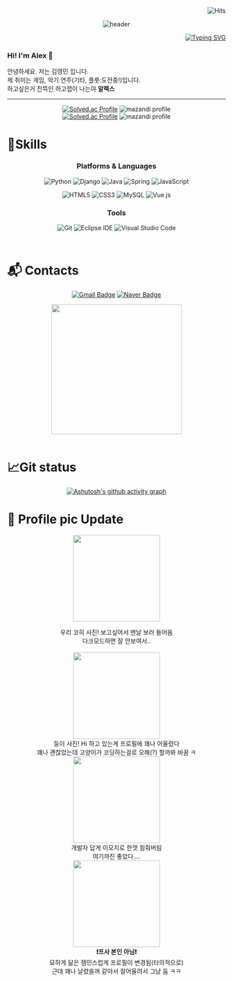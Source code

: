 <div align="center">

<div align='right'>

![Hits](https://hits.seeyoufarm.com/api/count/incr/badge.svg?url=https%3A%2F%2Fgithub.com%2FAlex-Redlich&count_bg=%23535353&title_bg=%23DC9F00&icon=&icon_color=%23E7E7E7&title=hits&edge_flat=false&)

</div>

![header](https://capsule-render.vercel.app/api?type=waving&color=timeauto&height=200&section=header&text=YoungMin%20Kim&fontColor=fcba03&fontSize=90&fontAlign=62&fontAlignY=32&desc=Alex_Redlich😎&descSize=25&descAlign=85&descAlignY=60&animation=twinkling)

<div align='right'>

[![Typing SVG](https://readme-typing-svg.demolab.com?font=Alkatra&weight=500&size=29&pause=1000&color=F7F7F7&width=435&lines=Honesty+is+the+best+policy%F0%9F%98%80)](https://git.io/typing-svg)

</div>

<div align='left'>

### Hi! I'm Alex 🙌

안녕하세요. 저는 김영민 입니다.<br>
제 취미는 게임, 악기 연주(기타, 플룻:도전중!)입니다.<br>
하고싶은거 잔뜩인 하고잽이 나는야 **알렉스**

</div>

<hr>

[![Solved.ac Profile](http://mazassumnida.wtf/api/v2/generate_badge?boj=ghg303)](https://solved.ac/ghg303/)
![mazandi profile](http://mazandi.herokuapp.com/api?handle=ghg303&theme=dark)
<br>
[![Solved.ac Profile](http://mazassumnida.wtf/api/v2/generate_badge?boj=v3030v)](https://solved.ac/v3030v/)
![mazandi profile](http://mazandi.herokuapp.com/api?handle=v3030v&theme=dark)
<br>
<div align='left'>

# 💪Skills

</div>

### Platforms & Languages
![Python](https://img.shields.io/badge/Python-3776AB.svg?&style=for-the-badge&logo=Python&logoColor=white)
![Django](https://img.shields.io/badge/Django-092E20.svg?&style=for-the-badge&logo=Android&logoColor=white)
![Java](https://img.shields.io/badge/Java-007396.svg?&style=for-the-badge&logo=Java&logoColor=white)
![Spring](https://img.shields.io/badge/Spring-6DB33F.svg?&style=for-the-badge&logo=Spring&logoColor=white)
![JavaScript](https://img.shields.io/badge/JavaScript-F7DF1E.svg?&style=for-the-badge&logo=JavaScript&logoColor=white)


![HTML5](https://img.shields.io/badge/HTML5-E34F26.svg?&style=for-the-badge&logo=HTML5&logoColor=white)
![CSS3](https://img.shields.io/badge/CSS3-1572B6.svg?&style=for-the-badge&logo=CSS3&logoColor=white)
![MySQL](https://img.shields.io/badge/MySQL-4479A1.svg?&style=for-the-badge&logo=MySQL&logoColor=white)
![Vue.js](https://img.shields.io/badge/vue.js-4FC08D?style=for-the-badge&logo=vue.js&logoColor=white) 

### Tools
![Git](https://img.shields.io/badge/Git-F05032.svg?&style=for-the-badge&logo=Git&logoColor=white)
![Eclipse IDE](https://img.shields.io/badge/Eclipse%20IDE-2C2255.svg?&style=for-the-badge&logo=Eclipse%20IDE&logoColor=white)
![Visual Studio Code](https://img.shields.io/badge/Visual%20Studio%20Code-007ACC.svg?&style=for-the-badge&logo=Visual%20Studio%20Code&logoColor=white)

<br>

<div align='left'>

# :mailbox_with_mail: Contacts
</div>

[![Gmail Badge](https://img.shields.io/badge/Gmail-d14836?style=flat-square&logo=Gmail&logoColor=white&link=mailto:kimsh1691@gmail.com)](mailto:jjiming94@gmail.com)
[![Naver Badge](https://img.shields.io/badge/Naver-03C75A?style=flat-square&logo=Naver&logoColor=white&link=mailto:rlatngus1691@naver.com)](mailto:ghg303@naver.com)


<img src="https://user-images.githubusercontent.com/122436515/230286553-1d26f476-a909-40d1-bcb3-4f96e133d564.gif"  width="300" height="300"/> <br>
<br>

<div align='left'>

# 📈Git status

</div>

[![Ashutosh's github activity graph](https://github-readme-activity-graph.cyclic.app/graph?username=Alex-Redlich&theme=merko)](https://github.com/ashutosh00710/github-readme-activity-graph)
  
<div align='left'>

# 📸 Profile pic Update
</div>

  <img src="https://user-images.githubusercontent.com/122436515/230290863-5d80e69b-3e1b-4e7e-8430-a12416b8cc6f.jpg"  width="200" height="200"/> <br>

  우리 코히 사진! 보고싶어서 맨날 보러 들어옴<br>
  다크모드하면 잘 안보여서..
  <br>  
  <img src="https://user-images.githubusercontent.com/122436515/230289805-a82c992a-ad1e-4fe5-a389-ddfc16853e9c.jpg"  width="200" height="200"/> <br>
  둥이 사진! Hi 하고 있는게 프로필에 꽤나 어울렸다<br>
  꽤나 괜찮았는데 고양이가 코딩하는걸로 오해(?) 할까봐 바꿈 ㅋ
  <br>
  <img src="https://user-images.githubusercontent.com/122436515/230290168-6c74e4ce-ed47-4109-8a4e-babcbf878003.jpg"  width="200" height="200"/> <br>
  개발자 답게 이모지로 한껏 힘줘버림<br>
  여기까진 좋았다....
  <br>
  <img src="https://user-images.githubusercontent.com/122436515/230290324-6c751e73-aaa7-461c-9ccc-cf562ff5d7b0.JPG"  width="200" height="200"/> <br>
  **❗프사 본인 아님❗**<br>
  묘하게 닮은 잼민스럽게 프로필이 변경됨(타의적으로)<br>
  근데 꽤나 날렸을꺼 같아서 잘어울려서 그냥 둠 ㅋㅋ

 
